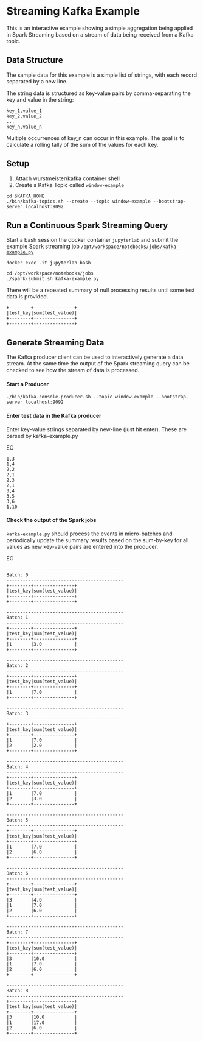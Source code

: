 # Streaming Kafka Example 

This is an interactive example showing a simple aggregation being applied in Spark Streaming based on a stream of data being received from a Kafka topic.

## Data Structure ##

The sample data for this example is a simple list of strings, with each record separated by a new line.  

The string data is structured as key-value pairs by comma-separating the key and value in the string:

```
key_1,value_1
key_2,value_2
...
key_n,value_n
```

Multiple occurrences of key_n can occur in this example.  The goal is to calculate a rolling tally of the sum of the values for each key.


## Setup ##

1. Attach wurstmeister/kafka container shell
3. Create a Kafka Topic called `window-example`

```
cd $KAFKA_HOME
./bin/kafka-topics.sh --create --topic window-example --bootstrap-server localhost:9092
```


## Run a Continuous Spark Streaming Query

Start a bash session the docker container `jupyterlab` and submit the example Spark streaming job [`/opt/workspace/notebooks/jobs/kafka-example.py`](https://github.com/edbullen/DockerSpark245/blob/master/notebooks/jobs/kafka-example.py)

```
docker exec -it jupyterlab bash
```
```
cd /opt/workspace/notebooks/jobs
./spark-submit.sh kafka-example.py
```

There will be a repeated summary of null processing results until some test data is provided.

```
+--------+---------------+
|test_key|sum(test_value)|
+--------+---------------+
+--------+---------------+
```

## Generate Streaming Data 

The Kafka producer client can be used to interactively generate a data stream.  At the same time the output of the Spark streaming query can be checked to see how the stream of data is processed.

#### Start a Producer
```
./bin/kafka-console-producer.sh --topic window-example --bootstrap-server localhost:9092 
```
 
#### Enter test data in the Kafka producer

Enter key-value strings separated by new-line (just hit enter).  These are parsed by kafka-example.py

EG
```
1,3
1,4
2,2
2,1
2,3
2,1
3,4
3,5
3,6
1,10
```
#### Check the output of the Spark jobs


`kafka-example.py` should process the events in micro-batches and periodically update the summary results based on the sum-by-key for all values as new key-value pairs are entered into the producer.

EG

```
-------------------------------------------
Batch: 0
-------------------------------------------
+--------+---------------+
|test_key|sum(test_value)|
+--------+---------------+
+--------+---------------+

-------------------------------------------
Batch: 1
-------------------------------------------
+--------+---------------+
|test_key|sum(test_value)|
+--------+---------------+
|1       |3.0            |
+--------+---------------+

-------------------------------------------
Batch: 2
-------------------------------------------
+--------+---------------+
|test_key|sum(test_value)|
+--------+---------------+
|1       |7.0            |
+--------+---------------+

-------------------------------------------
Batch: 3
-------------------------------------------
+--------+---------------+
|test_key|sum(test_value)|
+--------+---------------+
|1       |7.0            |
|2       |2.0            |
+--------+---------------+

-------------------------------------------
Batch: 4
-------------------------------------------
+--------+---------------+
|test_key|sum(test_value)|
+--------+---------------+
|1       |7.0            |
|2       |3.0            |
+--------+---------------+

-------------------------------------------
Batch: 5
-------------------------------------------
+--------+---------------+
|test_key|sum(test_value)|
+--------+---------------+
|1       |7.0            |
|2       |6.0            |
+--------+---------------+

-------------------------------------------
Batch: 6
-------------------------------------------
+--------+---------------+
|test_key|sum(test_value)|
+--------+---------------+
|3       |4.0            |
|1       |7.0            |
|2       |6.0            |
+--------+---------------+

-------------------------------------------
Batch: 7
-------------------------------------------
+--------+---------------+
|test_key|sum(test_value)|
+--------+---------------+
|3       |10.0           |
|1       |7.0            |
|2       |6.0            |
+--------+---------------+

-------------------------------------------
Batch: 8
-------------------------------------------
+--------+---------------+
|test_key|sum(test_value)|
+--------+---------------+
|3       |10.0           |
|1       |17.0           |
|2       |6.0            |
+--------+---------------+
```



